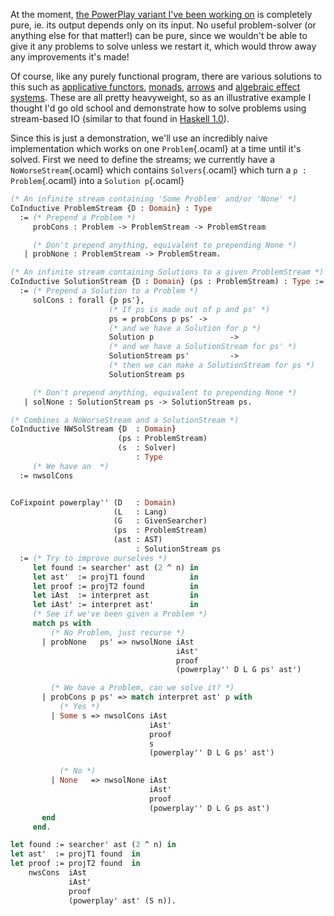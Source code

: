 At the moment, [the PowerPlay variant I've been working on](/essays/powerplay) is completely pure, ie. its output depends only on its input. No useful problem-solver (or anything else for that matter!) can be pure, since we wouldn't be able to give it any problems to solve unless we restart it, which would throw away any improvements it's made!

Of course, like any purely functional program, there are various solutions to this such as [applicative functors](https://wiki.haskell.org/Applicative_functor), [monads](http://www.haskell.org/haskellwiki/Monad_tutorials_timeline), [arrows](https://www.haskell.org/arrows/) and [algebraic effect systems](http://lambda-the-ultimate.org/node/4481). These are all pretty heavyweight, so as an illustrative example I thought I'd go old school and demonstrate how to solve problems using stream-based IO (similar to that found in [Haskell 1.0](http://www.haskell.org/haskellwiki/Language_and_library_specification)).

Since this is just a demonstration, we'll use an incredibly naive implementation which works on one `Problem`{.ocaml} at a time until it's solved. First we need to define the streams; we currently have a `NoWorseStream`{.ocaml} which contains `Solvers`{.ocaml} which turn a `p : Problem`{.ocaml} into a `Solution p`{.ocaml}

```ocaml
(* An infinite stream containing 'Some Problem' and/or 'None' *)
CoInductive ProblemStream {D : Domain} : Type
  := (* Prepend a Problem *)
     probCons : Problem -> ProblemStream -> ProblemStream

     (* Don't prepend anything, equivalent to prepending None *)
   | probNone : ProblemStream -> ProblemStream.

(* An infinite stream containing Solutions to a given ProblemStream *)
CoInductive SolutionStream {D : Domain} (ps : ProblemStream) : Type :=
  := (* Prepend a Solution to a Problem *)
     solCons : forall {p ps'},
                      (* If ps is made out of p and ps' *)
                      ps = probCons p ps' ->
                      (* and we have a Solution for p *)
                      Solution p                 ->
                      (* and we have a SolutionStream for ps' *)
                      SolutionStream ps'         ->
                      (* then we can make a SolutionStream for ps *)
                      SolutionStream ps

     (* Don't prepend anything, equivalent to prepending None *)
   | solNone : SolutionStream ps -> SolutionStream ps.

(* Combines a NoWorseStream and a SolutionStream *)
CoInductive NWSolStream {D  : Domain}
                        (ps : ProblemStream)
                        (s  : Solver)
                            : Type
     (* We have an  *)
  := nwsolCons


CoFixpoint powerplay'' (D   : Domain)
                       (L   : Lang)
                       (G   : GivenSearcher)
                       (ps  : ProblemStream)
                       (ast : AST)
                            : SolutionStream ps
  := (* Try to improve ourselves *)
     let found := searcher' ast (2 ^ n) in
     let ast'  := projT1 found          in
     let proof := projT2 found          in
     let iAst  := interpret ast         in
     let iAst' := interpret ast'        in
     (* See if we've been given a Problem *)
     match ps with
         (* No Problem, just recurse *)
       | probNone   ps' => nwsolNone iAst
                                     iAst'
                                     proof
                                     (powerplay'' D L G ps' ast')

         (* We have a Problem, can we solve it? *)
       | probCons p ps' => match interpret ast' p with
           (* Yes *)
         | Some s => nwsolCons iAst
                               iAst'
                               proof
                               s
                               (powerplay'' D L G ps' ast')

           (* No *)
         | None   => nwsolNone iAst
                               iAst'
                               proof
                               (powerplay'' D L G ps ast')
       end
     end.

let found := searcher' ast (2 ^ n) in
let ast'  := projT1 found  in
let proof := projT2 found  in
    nwsCons  iAst
             iAst'
             proof
             (powerplay' ast' (S n)).

```
